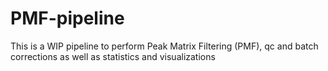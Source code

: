 # PMF-pipeline
This is a WIP pipeline to perform Peak Matrix Filtering (PMF), qc and batch corrections as well as statistics and visualizations
